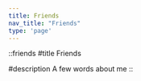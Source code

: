 ```yaml
---
title: Friends
nav_title: "Friends"
type: 'page'
---
```


::friends
#title
Friends


#description
A few words about me
::
